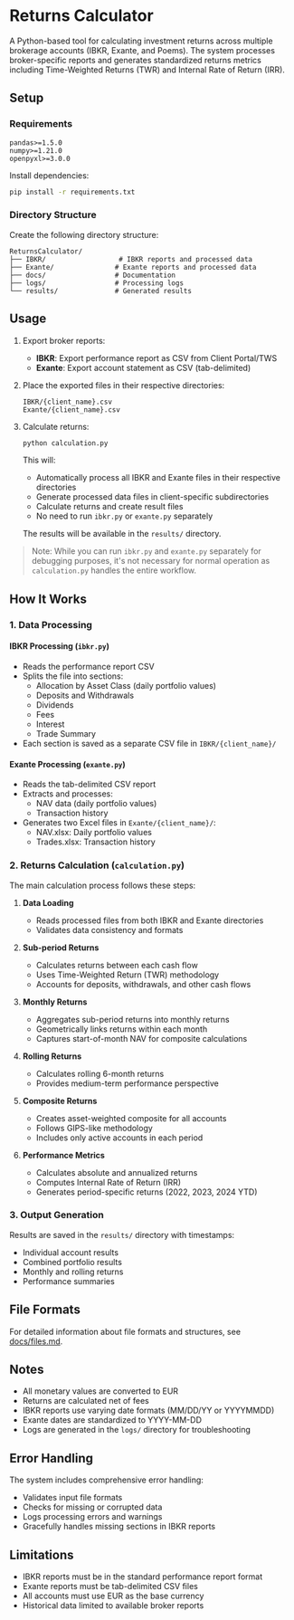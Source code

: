 # Returns Calculator

A Python-based tool for calculating investment returns across multiple brokerage accounts (IBKR, Exante, and Poems). The system processes broker-specific reports and generates standardized returns metrics including Time-Weighted Returns (TWR) and Internal Rate of Return (IRR).

## Setup

### Requirements

```
pandas>=1.5.0
numpy>=1.21.0
openpyxl>=3.0.0
```

Install dependencies:
```bash
pip install -r requirements.txt
```

### Directory Structure

Create the following directory structure:
```
ReturnsCalculator/
├── IBKR/                  # IBKR reports and processed data
├── Exante/               # Exante reports and processed data
├── docs/                 # Documentation
├── logs/                 # Processing logs
└── results/              # Generated results
```

## Usage

1. Export broker reports:
   - **IBKR**: Export performance report as CSV from Client Portal/TWS
   - **Exante**: Export account statement as CSV (tab-delimited)

2. Place the exported files in their respective directories:
   ```
   IBKR/{client_name}.csv
   Exante/{client_name}.csv
   ```

3. Calculate returns:
   ```bash
   python calculation.py
   ```

   This will:
   - Automatically process all IBKR and Exante files in their respective directories
   - Generate processed data files in client-specific subdirectories
   - Calculate returns and create result files
   - No need to run `ibkr.py` or `exante.py` separately

   The results will be available in the `results/` directory.

> Note: While you can run `ibkr.py` and `exante.py` separately for debugging purposes, it's not necessary for normal operation as `calculation.py` handles the entire workflow.

## How It Works

### 1. Data Processing

#### IBKR Processing (`ibkr.py`)
- Reads the performance report CSV
- Splits the file into sections:
  - Allocation by Asset Class (daily portfolio values)
  - Deposits and Withdrawals
  - Dividends
  - Fees
  - Interest
  - Trade Summary
- Each section is saved as a separate CSV file in `IBKR/{client_name}/`

#### Exante Processing (`exante.py`)
- Reads the tab-delimited CSV report
- Extracts and processes:
  - NAV data (daily portfolio values)
  - Transaction history
- Generates two Excel files in `Exante/{client_name}/`:
  - NAV.xlsx: Daily portfolio values
  - Trades.xlsx: Transaction history

### 2. Returns Calculation (`calculation.py`)

The main calculation process follows these steps:

1. **Data Loading**
   - Reads processed files from both IBKR and Exante directories
   - Validates data consistency and formats

2. **Sub-period Returns**
   - Calculates returns between each cash flow
   - Uses Time-Weighted Return (TWR) methodology
   - Accounts for deposits, withdrawals, and other cash flows

3. **Monthly Returns**
   - Aggregates sub-period returns into monthly returns
   - Geometrically links returns within each month
   - Captures start-of-month NAV for composite calculations

4. **Rolling Returns**
   - Calculates rolling 6-month returns
   - Provides medium-term performance perspective

5. **Composite Returns**
   - Creates asset-weighted composite for all accounts
   - Follows GIPS-like methodology
   - Includes only active accounts in each period

6. **Performance Metrics**
   - Calculates absolute and annualized returns
   - Computes Internal Rate of Return (IRR)
   - Generates period-specific returns (2022, 2023, 2024 YTD)

### 3. Output Generation

Results are saved in the `results/` directory with timestamps:
- Individual account results
- Combined portfolio results
- Monthly and rolling returns
- Performance summaries

## File Formats

For detailed information about file formats and structures, see [docs/files.md](docs/files.md).

## Notes

- All monetary values are converted to EUR
- Returns are calculated net of fees
- IBKR reports use varying date formats (MM/DD/YY or YYYYMMDD)
- Exante dates are standardized to YYYY-MM-DD
- Logs are generated in the `logs/` directory for troubleshooting

## Error Handling

The system includes comprehensive error handling:
- Validates input file formats
- Checks for missing or corrupted data
- Logs processing errors and warnings
- Gracefully handles missing sections in IBKR reports

## Limitations

- IBKR reports must be in the standard performance report format
- Exante reports must be tab-delimited CSV files
- All accounts must use EUR as the base currency
- Historical data limited to available broker reports 